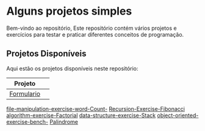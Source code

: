 
# Alguns projetos simples 

Bem-vindo ao repositório, Este repositório contém vários projetos e exercícios para testar e praticar diferentes conceitos de programação.

## Projetos Disponíveis

Aqui estão os projetos disponíveis neste repositório:


|   **Projeto**   |     |
| ----------------------- | ----------------------- |
| [Formulario](https://github.com/cortezcodar/test-mid/tree/main/Formulario/)
 [file-manipulation-exercise-word-Count-](https://github.com/cortezcodar/test-mid/tree/main/file-manipulation-exercise-word-Count-)
 [Recursion-Exercise-Fibonacci]( https://github.com/cortezcodar/test-mid/tree/main/Recursion-Exercise-Fibonacci)
 [algorithm-exercise-Factorial](https://github.com/cortezcodar/test-mid/tree/main/algorithm-exercise-Factorial) 
 [data-structure-exercise-Stack](https://github.com/cortezcodar/test-mid/tree/main/data-structure-exercise-Stack) 
 [object-oriented-exercise-bench-](https://github.com/cortezcodar/test-mid/tree/main/object-oriented-exercise-bench-) 
[Palindrome](https://github.com/cortezcodar/test-mid/tree/main/Palindrome) 



